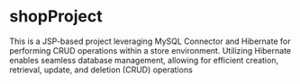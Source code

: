 # shopProject
 This is a JSP-based project leveraging MySQL Connector and Hibernate for performing CRUD operations within a store environment. Utilizing Hibernate enables seamless database management, allowing for efficient creation, retrieval, update, and deletion (CRUD) operations
